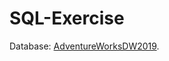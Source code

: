 # SQL-Exercise
Database: [AdventureWorksDW2019](https://github.com/Microsoft/sql-server-samples/releases/download/adventureworks/AdventureWorksDW2019.bak). 
